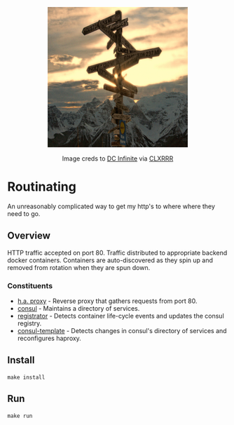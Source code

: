 
<p align="center">
  <img width="320px" height="320px" src="https://raw.githubusercontent.com/will-ob/routinating/master/crossroads.jpg" />
</p>
<p align="center">Image creds to <a href="http://dcinfinite.com/">DC Infinite</a> via <a href="http://clxrrr.com/2014/05/02/mapping-the-streets/">CLXRRR</a></p>

Routinating
===============

An unreasonably complicated way to get my http's to where where they need to go.

Overview
------------

HTTP traffic accepted on port 80. Traffic distributed to appropriate backend docker containers.
Containers are auto-discovered as they spin up and removed from rotation when they are spun down.

### Constituents

 - [h.a. proxy](http://www.haproxy.org/) - Reverse proxy that gathers requests from port 80.
 - [consul](http://www.consul.io/) - Maintains a directory of services.
 - [registrator](https://github.com/progrium/registrator) - Detects container life-cycle events and updates the consul registry.
 - [consul-template](https://github.com/hashicorp/consul-template) - Detects changes in consul's directory of services and reconfigures haproxy.

Install
-----------------

```
make install
```

Run
------------------

```
make run
```

